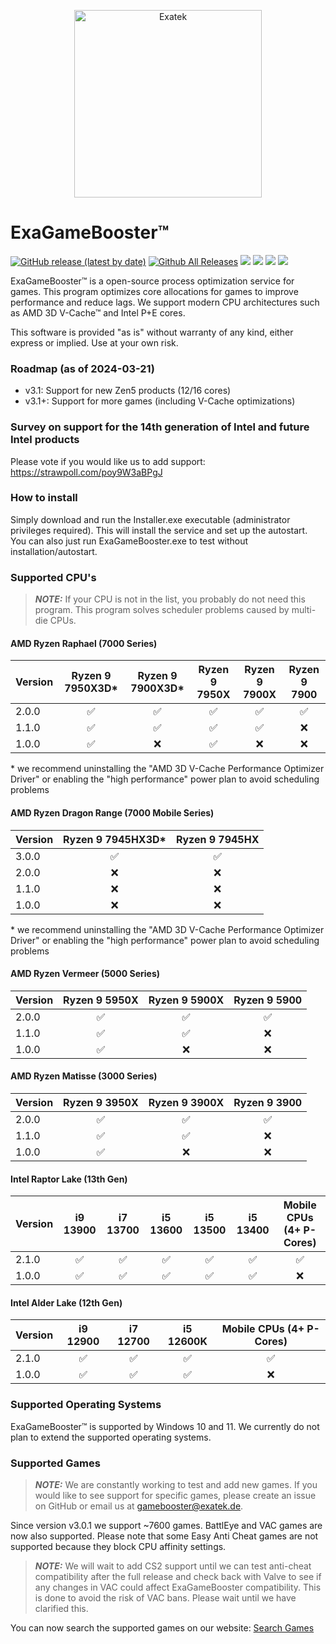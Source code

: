 <p align="center">
  <a href="#">
    <img alt="Exatek" src="https://cdn.exatek.de/exatek/exa-partner.png" width="300" />
  </a>
</p>

# ExaGameBooster™
[![GitHub release (latest by date)](https://img.shields.io/github/v/release/Exatek-Germany/ExaGameBooster)](https://github.com/Exatek-Germany/ExaGameBooster/releases)
[![Github All Releases](https://img.shields.io/github/downloads/Exatek-Germany/ExaGameBooster/total.svg)](https://github.com/Exatek-Germany/ExaGameBooster/releases)
[![](https://img.shields.io/static/v1?label=Games&message=7606&color=success)](https://github.com/Exatek-Germany/ExaGameBooster/releases)
[![](https://img.shields.io/static/v1?label=platform&message=win-64&color=lightgrey)](https://github.com/Exatek-Germany/ExaGameBooster/releases)
[![](https://img.shields.io/static/v1?label=dependencies&message=0&color=success)](https://github.com/Exatek-Germany/ExaGameBooster/releases)
[![](https://img.shields.io/discord/1082631532419743804)](https://discord.gg/PsR7cbWaPN)



ExaGameBooster™ is a open-source process optimization service for games. This program optimizes core allocations
for games to improve performance and reduce lags. We support modern CPU architectures such as AMD 3D V-Cache™ and Intel
P+E cores.

This software is provided "as is" without warranty of any kind, either express or implied. Use at your own risk.

### Roadmap (as of 2024-03-21)

- v3.1: Support for new Zen5 products (12/16 cores)
- v3.1+: Support for more games (including V-Cache optimizations)

### Survey on support for the 14th generation of Intel and future Intel products

Please vote if you would like us to add support: https://strawpoll.com/poy9W3aBPgJ

### How to install

Simply download and run the Installer.exe executable (administrator privileges required). This will install the service and set up the autostart. You can also just run ExaGameBooster.exe to test without installation/autostart.

### Supported CPU's

> **_NOTE:_**  If your CPU is not in the list, you probably do not need this program. This program solves scheduler
> problems caused by multi-die CPUs.

#### AMD Ryzen Raphael (7000 Series)

| Version | Ryzen 9 7950X3D* | Ryzen 9 7900X3D* | Ryzen 9 7950X | Ryzen 9 7900X | Ryzen 9 7900 |
|---------|:---------------:|:---------------:|:-------------:|:-------------:|:------------:|
| 2.0.0   |        ✅        |        ✅        |       ✅       |       ✅       |      ✅       |
| 1.1.0   |        ✅        |        ✅        |       ✅       |       ✅       |      ❌       |
| 1.0.0   |        ✅        |        ❌        |       ✅       |       ❌       |      ❌       |

\* we recommend uninstalling the "AMD 3D V-Cache Performance Optimizer Driver" or enabling the "high performance" power plan to avoid scheduling problems

#### AMD Ryzen Dragon Range (7000 Mobile Series)

| Version | Ryzen 9 7945HX3D* | Ryzen 9 7945HX |
|---------|:---------------:|:---------------:|
| 3.0.0   |        ✅        |        ✅        |
| 2.0.0   |        ❌        |        ❌        |
| 1.1.0   |        ❌        |        ❌        |
| 1.0.0   |        ❌        |        ❌        |

\* we recommend uninstalling the "AMD 3D V-Cache Performance Optimizer Driver" or enabling the "high performance" power plan to avoid scheduling problems

#### AMD Ryzen Vermeer (5000 Series)

| Version | Ryzen 9 5950X | Ryzen 9 5900X | Ryzen 9 5900 |
|---------|:-------------:|:-------------:|:------------:|
| 2.0.0   |       ✅       |       ✅       |      ✅       |
| 1.1.0   |       ✅       |       ✅       |      ❌       |
| 1.0.0   |       ✅       |       ❌       |      ❌       |

#### AMD Ryzen Matisse (3000 Series)

| Version | Ryzen 9 3950X | Ryzen 9 3900X | Ryzen 9 3900 |
|---------|:-------------:|:-------------:|:------------:|
| 2.0.0   |       ✅       |       ✅       |      ✅       |
| 1.1.0   |       ✅       |       ✅       |      ❌       |
| 1.0.0   |       ✅       |       ❌       |      ❌       |

#### Intel Raptor Lake (13th Gen)

| Version | i9 13900 | i7 13700 | i5 13600 | i5 13500 | i5 13400 | Mobile CPUs (4+ P-Cores) |
|---------|:--------:|:--------:|:--------:|:--------:|:--------:|:------------------------:|
| 2.1.0   |    ✅     |    ✅     |    ✅     |    ✅     |    ✅     |            ✅             | 
| 1.0.0   |    ✅     |    ✅     |    ✅     |    ✅     |    ✅     |            ❌             | 

#### Intel Alder Lake (12th Gen)

| Version | i9 12900 | i7 12700 | i5 12600K | Mobile CPUs (4+ P-Cores) |
|---------|:--------:|:--------:|:---------:|:------------------------:|
| 2.1.0   |    ✅     |    ✅     |     ✅     |            ✅             |
| 1.0.0   |    ✅     |    ✅     |     ✅     |            ❌             |

### Supported Operating Systems

ExaGameBooster™ is supported by Windows 10 and 11. We currently do not plan to extend the supported operating
systems.

### Supported Games

> **_NOTE:_**  We are constantly working to test and add new games. If you would like to see support for specific games,
> please create an issue on GitHub or email us at gamebooster@exatek.de.

Since version v3.0.1 we support ~7600 games. BattlEye and VAC games are now also supported. Please note that some Easy Anti Cheat games are not supported because they block CPU affinity settings.

> **_NOTE:_**  We will wait to add CS2 support until we can test anti-cheat compatibility after the full release and check back with Valve to see if any changes in VAC could affect ExaGameBooster compatibility. This is done to avoid the risk of VAC bans. Please wait until we have clarified this.

You can now search the supported games on our website: [Search Games](https://exatek.de/products/exa-game-booster)